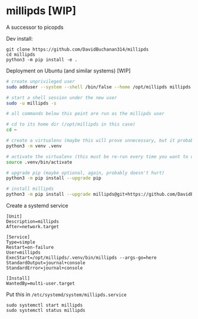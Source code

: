 # millipds [WIP]
A successor to picopds

Dev install:

```
git clone https://github.com/DavidBuchanan314/millipds
cd millipds
python3 -m pip install -e .
```

Deployment on Ubuntu (and similar systems) [WIP]

```sh
# create unprivileged user
sudo adduser --system --shell /bin/false --home /opt/millipds millipds

# start a shell session under the new user
sudo -u millipds -s

# all commands below this point are run as the millipds user

# cd to its home dir (/opt/millipds in this case)
cd ~

# create a virtualenv (maybe this will prove unnecessary, but it probably doesn't hurt)
python3 -m venv .venv

# activate the virtualenv (this must be re-run every time you want to use it)
source .venv/bin/activate

# upgrade pip (maybe optional, again, probably doesn't hurt)
python3 -m pip install --upgrade pip

# install millipds
python3 -m pip install --upgrade millipds@git+https://github.com/DavidBuchanan314/millipds
```

Create a systemd service

```
[Unit]
Description=millipds
After=network.target

[Service]
Type=simple
Restart=on-failure
User=millipds
ExecStart=/opt/millipds/.venv/bin/millipds --args-go=here
StandardOutput=journal+console
StandardError=journal+console

[Install]
WantedBy=multi-user.target
```

Put this in `/etc/systemd/system/millipds.service`

```
sudo systemctl start millipds
sudo systemctl status millipds
```
